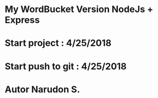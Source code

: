 # My WordBucket Version NodeJs + Express
# Start project : 4/25/2018 
# Start push to git : 4/25/2018
# Autor Narudon S. 
